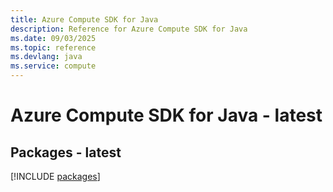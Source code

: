 ```yaml
---
title: Azure Compute SDK for Java
description: Reference for Azure Compute SDK for Java
ms.date: 09/03/2025
ms.topic: reference
ms.devlang: java
ms.service: compute
---
```

# Azure Compute SDK for Java - latest
## Packages - latest
[!INCLUDE [packages](compute-index.md)]